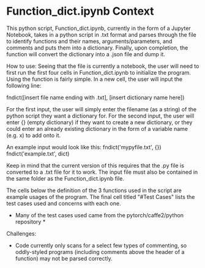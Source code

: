 # Function_dict.ipynb Context

This python script, Function_dict.ipynb, currently in the form of a Jupyter Notebook, takes in a python script in .txt format and parses through the file to 
identify functions and their names, arguments/parameters, and comments and puts them into a dictionary. Finally, upon completion, the function will convert the
dictionary into a .json file and dump it. 

How to use:
Seeing that the file is currently a notebook, the user will need to first run the first four cells in Function_dict.ipynb to initialize the program. Using the
function is fairly simple. In a new cell, the user will input the following line:

  fndict([insert file name ending with .txt], [insert dictionary name here])

For the first input, the user will simply enter the filename (as a string) of the python script they want a dictionary for.
For the second input, the user will enter {} (empty dictionary) if they want to create a new dictionary, or they could enter an already existing dictionary 
in the form of a variable name (e.g. x) to add onto it.

An example input would look like this:
  fndict('mypyfile.txt', {})
  fndict('example.txt', dict)
  
Keep in mind that the current version of this requires that the .py file is converted to a .txt file for it to work. The input file must also be contained in the
same folder as the Function_dict.ipynb file.

The cells below the definition of the 3 functions used in the script are example usages of the program. The final cell titled "#Test Cases" lists the test cases
used and concerns with each one.

* Many of the test cases used came from the pytorch/caffe2/python repository *

Challenges:
- Code currently only scans for a select few types of commenting, so oddly-styled programs (including comments above the header of a function) may not be parsed correctly.
